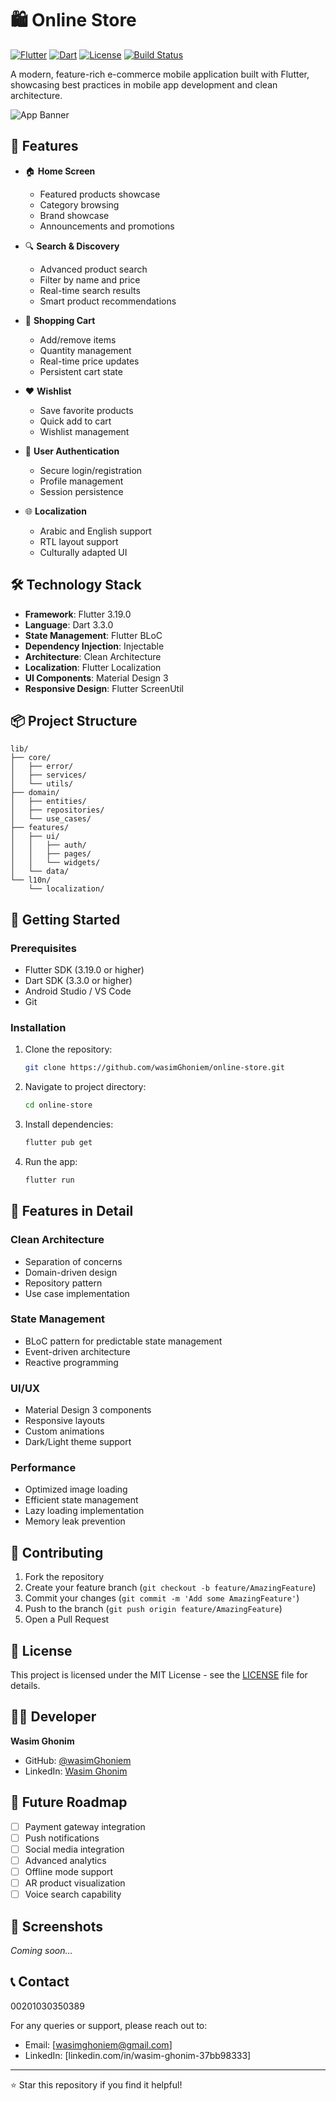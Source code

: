# 🛍️ Online Store

[![Flutter](https://img.shields.io/badge/Flutter-3.19.0-blue.svg)](https://flutter.dev)
[![Dart](https://img.shields.io/badge/Dart-3.3.0-blue.svg)](https://dart.dev)
[![License](https://img.shields.io/badge/License-MIT-green.svg)](LICENSE)
[![Build Status](https://img.shields.io/badge/Build-Passing-brightgreen.svg)](https://github.com/wasimGhoniem/online-store)

A modern, feature-rich e-commerce mobile application built with Flutter, showcasing best practices
in mobile app development and clean architecture.

![App Banner](assets/images/banner.png)

## 📱 Features

- 🏠 **Home Screen**
  - Featured products showcase
  - Category browsing
  - Brand showcase
  - Announcements and promotions

- 🔍 **Search & Discovery**
  - Advanced product search
  - Filter by name and price
  - Real-time search results
  - Smart product recommendations

- 🛒 **Shopping Cart**
  - Add/remove items
  - Quantity management
  - Real-time price updates
  - Persistent cart state

- ❤️ **Wishlist**
  - Save favorite products
  - Quick add to cart
  - Wishlist management

- 👤 **User Authentication**
  - Secure login/registration
  - Profile management
  - Session persistence

- 🌐 **Localization**
  - Arabic and English support
  - RTL layout support
  - Culturally adapted UI

## 🛠️ Technology Stack

- **Framework**: Flutter 3.19.0
- **Language**: Dart 3.3.0
- **State Management**: Flutter BLoC
- **Dependency Injection**: Injectable
- **Architecture**: Clean Architecture
- **Localization**: Flutter Localization
- **UI Components**: Material Design 3
- **Responsive Design**: Flutter ScreenUtil

## 📦 Project Structure

```
lib/
├── core/
│   ├── error/
│   ├── services/
│   └── utils/
├── domain/
│   ├── entities/
│   ├── repositories/
│   └── use_cases/
├── features/
│   ├── ui/
│   │   ├── auth/
│   │   ├── pages/
│   │   └── widgets/
│   └── data/
└── l10n/
    └── localization/
```

## 🚀 Getting Started

### Prerequisites

- Flutter SDK (3.19.0 or higher)
- Dart SDK (3.3.0 or higher)
- Android Studio / VS Code
- Git

### Installation

1. Clone the repository:
   ```bash
   git clone https://github.com/wasimGhoniem/online-store.git
   ```

2. Navigate to project directory:
   ```bash
   cd online-store
   ```

3. Install dependencies:
   ```bash
   flutter pub get
   ```

4. Run the app:
   ```bash
   flutter run
   ```

## 🎯 Features in Detail

### Clean Architecture

- Separation of concerns
- Domain-driven design
- Repository pattern
- Use case implementation

### State Management

- BLoC pattern for predictable state management
- Event-driven architecture
- Reactive programming

### UI/UX

- Material Design 3 components
- Responsive layouts
- Custom animations
- Dark/Light theme support

### Performance

- Optimized image loading
- Efficient state management
- Lazy loading implementation
- Memory leak prevention

## 🤝 Contributing

1. Fork the repository
2. Create your feature branch (`git checkout -b feature/AmazingFeature`)
3. Commit your changes (`git commit -m 'Add some AmazingFeature'`)
4. Push to the branch (`git push origin feature/AmazingFeature`)
5. Open a Pull Request

## 📝 License

This project is licensed under the MIT License - see the [LICENSE](LICENSE) file for details.

## 👨‍💻 Developer

**Wasim Ghonim**

- GitHub: [@wasimGhoniem](https://github.com/wasimGhoniem)
- LinkedIn: [Wasim Ghonim](https://linkedin.com/in/wasim-ghonim-37bb98333)

## 🔮 Future Roadmap

- [ ] Payment gateway integration
- [ ] Push notifications
- [ ] Social media integration
- [ ] Advanced analytics
- [ ] Offline mode support
- [ ] AR product visualization
- [ ] Voice search capability

## 📸 Screenshots

*Coming soon...*

## 📞 Contact
00201030350389

For any queries or support, please reach out to:

- Email: [wasimghoniem@gmail.com]
- LinkedIn: [linkedin.com/in/wasim-ghonim-37bb98333]

---

⭐ Star this repository if you find it helpful!
